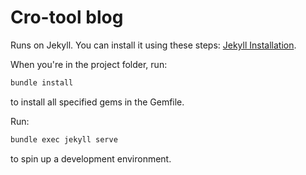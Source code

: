 # Cro-tool blog

Runs on Jekyll. You can install it using these steps: [Jekyll Installation](https://jekyllrb.com/docs/installation/).

When you're in the project folder, run:

```bash
bundle install
```

to install all specified gems in the Gemfile.

Run:

```bash
bundle exec jekyll serve
```
to spin up a development environment.